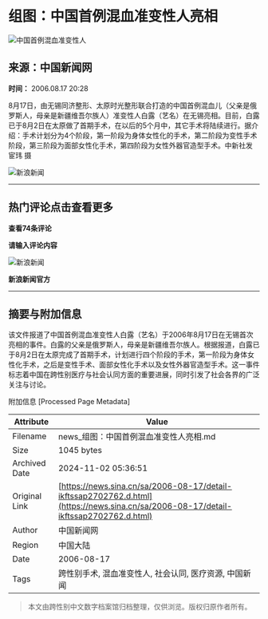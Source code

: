 # 组图：中国首例混血准变性人亮相

![中国首例混血准变性人](//n.sinaimg.cn/sinakd10200/360/w180h180/20221208/9a5e-68863e2aa95fcb69c00720aa3d256d64.jpg)

## 来源：中国新闻网

**时间：** 2006.08.17 20:28

8月17日，由无锡同济整形、太原时光整形联合打造的中国首例混血儿（父亲是俄罗斯人，母亲是新疆维吾尔族人）准变性人白露（艺名）在无锡亮相。目前，白露已于8月2日在太原做了首期手术，在以后的5个月中，其它手术将陆续进行。据介绍：手术计划分为4个阶段，第一阶段为身体女性化的手术，第二阶段为变性手术阶段，第三阶段为面部女性化手术，第四阶段为女性外器官造型手术。中新社发 宦玮 摄

![新浪新闻](//n.sinaimg.cn/default/2fb77759/20151125/320X320.png)

---

## 热门评论点击查看更多

**查看74条评论**

**请输入评论内容**

![新浪新闻](https://n.sinaimg.cn/default/80905340/20200331/sinalogo.png)

**新浪新闻官方**

---

## 摘要与附加信息

<!-- tcd_abstract -->
该文件报道了中国首例混血准变性人白露（艺名）于2006年8月17日在无锡首次亮相的事件。白露的父亲是俄罗斯人，母亲是新疆维吾尔族人。根据报道，白露已于8月2日在太原完成了首期手术，计划进行四个阶段的手术，第一阶段为身体女性化手术，之后是变性手术、面部女性化手术以及女性外器官造型手术。这一事件标志着中国在跨性别医疗与社会认同方面的重要进展，同时引发了社会各界的广泛关注与讨论。
<!-- tcd_abstract_end -->

附加信息 [Processed Page Metadata]

| Attribute       | Value                                  |
|-----------------|----------------------------------------|
| Filename        | news_组图：中国首例混血准变性人亮相.md                             |
| Size            | 1045 bytes                           |
| Archived Date   | 2024-11-02 05:36:51                             |
| Original Link   | [https://news.sina.cn/sa/2006-08-17/detail-ikftssap2702762.d.html](https://news.sina.cn/sa/2006-08-17/detail-ikftssap2702762.d.html)                       |
| Author          | 中国新闻网                               |
| Region          | 中国大陆                               |
| Date            | 2006-08-17                                 |
| Tags            | 跨性别手术, 混血准变性人, 社会认同, 医疗资源, 中国新闻                                 |
>
> 本文由跨性别中文数字档案馆归档整理，仅供浏览。版权归原作者所有。
>